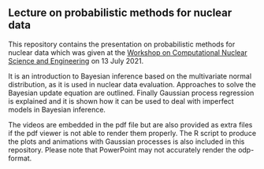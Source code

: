 ## Lecture on probabilistic methods for nuclear data

This repository contains the presentation on
probabilistic methods for nuclear data which was
given at the [Workshop on Computational Nuclear Science and Engineering][compwork] on 13 July 2021.

It is an introduction to Bayesian inference based on the multivariate normal distribution,
as it is used in nuclear data evaluation. Approaches to solve the Bayesian update equation
are outlined. Finally Gaussian process regression is explained and it is shown how it
can be used to deal with imperfect models in Bayesian inference.

The videos are embedded in the pdf file but are also provided as extra files
if the pdf viewer is not able to render them properly.
The R script to produce the plots and animations with Gaussian processes is
also included in this repository.
Please note that PowerPoint may not accurately render the odp-format.

[compwork]: https://conferences.iaea.org/event/255/
